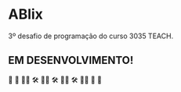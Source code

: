 # ABlix
3º desafio de programação do curso 3035 TEACH.
## EM DESENVOLVIMENTO!
🚧 🚧 👨‍💻 🛠️ 👨‍💻 🛠️ 👨‍💻 🛠️ 👨‍💻 🚧 🚧